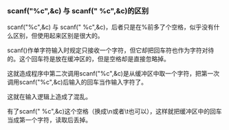 ### scanf("%c",&c) 与 scanf(" %c",&c)的区别

scanf("%c",&c) 与 scanf(" %c",&c)，后者只是在%前多了个空格，似乎没有什么区别，但使用起来区别是很大的。

scanf()作单字符输入时规定只接收一个字符，但它却把回车符也作为字符对待的。这个回车符是放在缓冲区的，但是空格却是直接忽略掉。

这就造成程序中第二次调用scanf("%c",&c)是从缓冲区中取一个字符，把第一次调用scanf("%c",&c)后输入的回车当作输入字符了。

这就在输入逻辑上造成了混乱。

有了scanf(" %c",&c)这个空格（换成\n或者\t也可以），这样就把缓冲区中的回车当成第一个字符，读取后丢掉。


